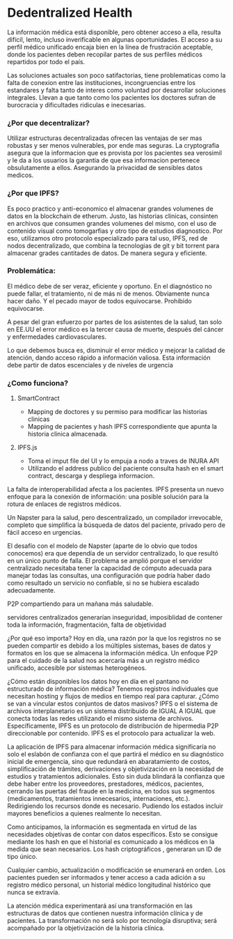 # Dedentralized Health 

La información médica está disponible, pero obtener acceso a ella, resulta difícil, lento, incluso inverificable en algunas oportunidades. El acceso a su perfil médico unificado encaja bien en la línea de frustración aceptable, donde los pacientes deben recopilar partes de sus perfiles médicos repartidos por todo el país.

Las soluciones actuales son poco satifactorias, tiene problematicas como la falta de conexion entre las instituciones, incongruencias entre los estandares y falta tanto de interes como voluntad por desarrollar soluciones integrales. Llevan a que tanto como los pacientes los doctores sufran de burocracia y dificultades ridiculas e inecesarias.

### ¿Por que decentralizar?
Utilizar estructuras decentralizadas ofrecen las ventajas de ser mas robustas y ser menos vulnerables, por ende mas seguras. La cryptografia asegura que la informacion que es provista por los pacientes sea verosimil y le da a los usuarios la garantia de que esa informacion pertenece obsulutamente a ellos. Asegurando la privacidad de sensibles datos medicos.

### ¿Por que IPFS?
Es poco practico y anti-economico el almacenar grandes volumenes de datos en la blockchain de etherum. Justo, las historias clinicas, consinten en archivos que consumen grandes volumenes del mismo, con el uso de contenido visual como tomogarfias y otro tipo de estudios diagnostico.
Por eso, utilizamos otro protocolo especializado para tal uso, IPFS, red de nodos decentralizado, que combina la tecnologias de git y bit torrent para almacenar grades cantitades de datos.  De manera segura y eficiente. 





### Problemática:

El médico debe de ser veraz, eficiente y oportuno. En el diagnóstico no puede fallar, el tratamiento, ni de más ni de menos. Obviamente nunca hacer daño. Y el pecado mayor de todos equivocarse. Prohibido equivocarse.

A pesar del gran esfuerzo por partes de los asistentes de la salud, tan solo en EE.UU el error médico es la tercer causa de muerte, después del cáncer y enfermedades cardiovasculares.

Lo que debemos busca es, disminuir el error médico y mejorar la calidad de atención, dando acceso rápido a información valiosa. Esta información debe partir de datos escenciales y de niveles de urgencia

### ¿Como funciona?

1. SmartContract 
   - Mapping de doctores y su permiso para modificar las historias clinicas
   - Mapping de pacientes y hash IPFS correspondiente que apunta la historia clinica almacenada.

2. IPFS.js
   - Toma el imput file del UI y lo empuja a nodo a traves de INURA API
   - Utilizando el address publico del paciente consulta hash en el smart contract, descarga y despliega informacion.

La falta de interoperabilidad afecta a los pacientes. IPFS presenta un nuevo enfoque para la conexión de información: una posible solución para la rotura de enlaces de registros médicos.

Un Napster para la salud, pero descentralizado, un compilador irrevocable, completo que simplifica la búsqueda de datos del paciente,  privado pero de fácil acceso en urgencias.  

 El desafío con el modelo de Napster (aparte de lo obvio que todos conocemos) era que dependía de un servidor centralizado, lo que resultó en un único punto de falla. El problema se amplió porque el servidor centralizado necesitaba tener la capacidad de cómputo adecuada para manejar todas las consultas, una configuración que podría haber dado como resultado un servicio no confiable, si no se hubiera escalado adecuadamente.

P2P compartiendo para un mañana más saludable.

servidores centralizados generarían inseguridad, imposiblidad de contener toda la información, fragmentación, falta de objetividad

¿Por qué eso importa? Hoy en día, una razón por la que los registros no se pueden compartir es debido a los múltiples sistemas, bases de datos y formatos en los que se almacena la información médica. Un enfoque P2P para el cuidado de la salud nos acercaría más a un registro médico unificado, accesible por sistemas heterogéneos.

¿Cómo están disponibles los datos hoy en día en el pantano no estructurado de información médica? Tenemos registros individuales que necesitan hosting y flujos de medios en tiempo real para capturar. ¿Cómo se van a vincular estos conjuntos de datos masivos? IPFS o el sistema de archivos interplanetario es un sistema distribuido de IGUAL A IGUAL que conecta todas las redes utilizando el mismo sistema de archivos. Específicamente, IPFS es un protocolo de distribución de hipermedia P2P direccionable por contenido. IPFS es el protocolo para actualizar la web.

La aplicación de IPFS para almacenar información médica significaría no solo  el eslabón de confianza con el que partirá el médico en su diagnóstico inicial de emergencia, sino que redundará en abaratamiento de costos, simplificación de trámites, derivaciones y objetivización en la necesidad de estudios y tratamientos adicionales. Esto sin duda blindará la confianza que debe haber entre los proveedores, prestadores, médicos, pacientes, cerrando las puertas del fraude en la medicina, en todos sus segmentos (medicamentos, tratamientos innecesarios, internaciones, etc.). Redirigiendo los recursos donde es necesario. Pudiendo los estados incluir mayores beneficios a quienes realmente lo necesitan.

Como anticipamos, la información es segmentada en virtud de las necesidades objetivas de contar con datos específicos. Esto se consigue mediante los hash en que el historial es comunicado a los médicos en la medida que sean necesarios. Los hash criptográficos , generaran un ID de tipo único.

Cualquier cambio, actualización o modificación se enumerará en orden. Los pacientes pueden ser informados y tener acceso a cada adición a su registro médico personal, un historial médico longitudinal histórico que nunca se extravía.

La atención médica experimentará así una transformación en las estructuras de datos que contienen nuestra información clínica y de pacientes. La transformación no será solo por tecnología disruptiva; será acompañado por la objetivización de la historia clínica.
  
  
  
  
  
  
  
